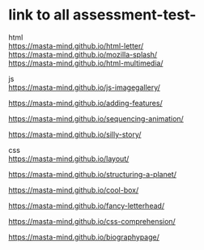 # link to all assessment-test-

html <br>
https://masta-mind.github.io/html-letter/ <br>
https://masta-mind.github.io/mozilla-splash/ <br>
https://masta-mind.github.io/html-multimedia/ <br>


js <br>
<a></a>
https://masta-mind.github.io/js-imagegallery/ <br>

https://masta-mind.github.io/adding-features/<br>

https://masta-mind.github.io/sequencing-animation/<br>

https://masta-mind.github.io/silly-story/<br>

css<br>
https://masta-mind.github.io/layout/<br>

https://masta-mind.github.io/structuring-a-planet/<br>

https://masta-mind.github.io/cool-box/<br>

https://masta-mind.github.io/fancy-letterhead/<br>

https://masta-mind.github.io/css-comprehension/<br>

https://masta-mind.github.io/biographypage/<br>
